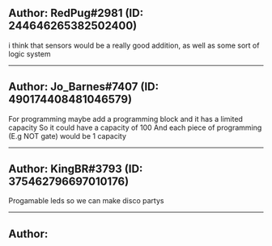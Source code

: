 ## Author: RedPug#2981 (ID: 244646265382502400)

i think that sensors would be a really good addition, as well as some sort of logic system

---------------------------------------------

## Author: Jo_Barnes#7407 (ID: 490174408481046579)

For programming maybe add a programming block and it has a limited capacity
So it could have a capacity of 100
And each piece of programming (E.g NOT gate) would be 1 capacity

---------------------------------------------

## Author: KingBR#3793 (ID: 375462796697010176)

Progamable leds so we can make disco partys

---------------------------------------------

## Author: